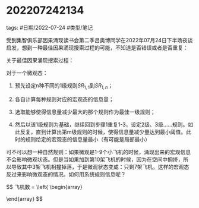 # 202207242134


tags: #日期/2022-07-24 #类型/笔记 

  

  

  

  

受到集智俱乐部因果涌现读书会第二季吕奥博同学在2022年07月24日下半场夜谈启发，想到一种最佳因果涌现搜索过程的可能，不知道是否错误或者是否重复：

  

关于最佳因果涌现搜索过程：

对于一个微观态：

1. 预先设定n种不同的1级规则$SR_{1,1}$到$SR_{1,n}$；

2. 各自计算每种规则对应的宏观态的信息量；

3. 选取能够使得信息量减少最大的那个规则作为最佳一级规则；

1. 然后以该1级规则为基础，继续回到步骤1重复1-3，设定2级、3级……规则。如此反复，直到计算出第m级规则的时候，使得信息量减少量达到最小阈值。此时的规则给定的宏观态的信息量最小（有可能是局部最小）



可不可以想一种自然规则：如果微观是1-9个小飞机的时候，涌现出来的宏观信息不会影响微观状态。但是当如果加到第10架飞机的时候，因为在空间中拥挤，所以导致其中3架飞机相撞掉落，于是微观状态变成：只剩7架飞机。这样的宏观态反过来影响微观态的情况。如何用系统规则信息呢？

$$
飞机数 = \left{
\begin{array}

\end{array}
$$